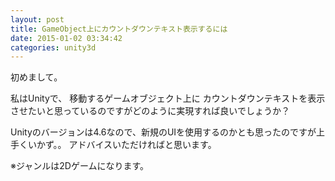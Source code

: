 ```yaml
---
layout: post
title: GameObject上にカウントダウンテキスト表示するには
date: 2015-01-02 03:34:42
categories: unity3d
---
```

<p>初めまして。</p>

<p>私はUnityで、
移動するゲームオブジェクト上に
カウントダウンテキストを表示させたいと思っているのですがどのように実現すれば良いでしょうか？</p>

<p>Unityのバージョンは4.6なので、新規のUIを使用するのかとも思ったのですが上手くいかず。。
アドバイスいただければと思います。</p>

<p>※ジャンルは2Dゲームになります。</p>
